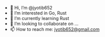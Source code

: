 - 👋 Hi, I’m @jyotib652
- 👀 I’m interested in Go, Rust
- 🌱 I’m currently learning Rust
- 💞️ I’m looking to collaborate on ...
- 📫 How to reach me: jyotib652@gmail.com

<!---
jyotib652/jyotib652 is a ✨ special ✨ repository because its `README.md` (this file) appears on your GitHub profile.
You can click the Preview link to take a look at your changes.
--->

